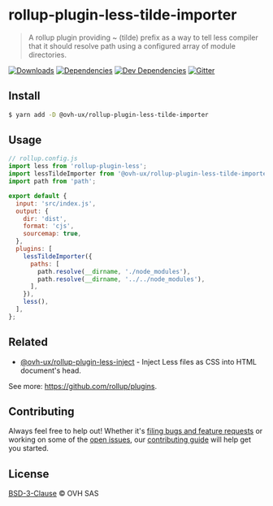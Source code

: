 # rollup-plugin-less-tilde-importer

> A rollup plugin providing ~ (tilde) prefix as a way to tell less compiler that it should resolve path using a configured array of module directories.

[![Downloads](https://badgen.net/npm/dt/@ovh-ux/rollup-plugin-less-tilde-importer)](https://npmjs.com/package/@ovh-ux/rollup-plugin-less-tilde-importer) [![Dependencies](https://badgen.net/david/dep/ovh/rollup-plugin-less-tilde-importer)](https://npmjs.com/package/@ovh-ux/rollup-plugin-less-tilde-importer?activeTab=dependencies) [![Dev Dependencies](https://badgen.net/david/dev/ovh/rollup-plugin-less-tilde-importer)](https://npmjs.com/package/@ovh-ux/rollup-plugin-less-tilde-importer?activeTab=dependencies) [![Gitter](https://badgen.net/badge/gitter/ovh-ux/blue?icon=gitter)](https://gitter.im/ovh/ux)

## Install

```sh
$ yarn add -D @ovh-ux/rollup-plugin-less-tilde-importer
```

## Usage

```js
// rollup.config.js
import less from 'rollup-plugin-less';
import lessTildeImporter from '@ovh-ux/rollup-plugin-less-tilde-importer';
import path from 'path';

export default {
  input: 'src/index.js',
  output: {
    dir: 'dist',
    format: 'cjs',
    sourcemap: true,
  },
  plugins: [
    lessTildeImporter({
      paths: [
        path.resolve(__dirname, './node_modules'),
        path.resolve(__dirname, '../../node_modules'),
      ],
    }),
    less(),
  ],
};
```

## Related

- [@ovh-ux/rollup-plugin-less-inject](https://github.com/ovh/rollup-plugin-less-inject) - Inject Less files as CSS into HTML document's head.

See more: https://github.com/rollup/plugins.

## Contributing

Always feel free to help out! Whether it's [filing bugs and feature requests](https://github.com/ovh/rollup-plugin-less-tilde-importer/issues/new) or working on some of the [open issues](https://github.com/ovh/rollup-plugin-less-tilde-importer/issues), our [contributing guide](CONTRIBUTING.md) will help get you started.

## License

[BSD-3-Clause](LICENSE) © OVH SAS
